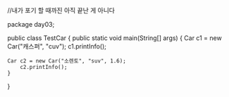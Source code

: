 
//내가 포기 할 때까진 아직 끝난 게 아니다



package day03;

public class TestCar {
	public static void main(String[] args) {
		Car c1 = new Car("캐스퍼", "cuv");
		c1.printInfo();
		
	Car c2 = new Car("소렌토", "suv", 1.6);
		c2.printInfo();
	}
}
